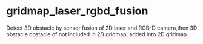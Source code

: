 # gridmap_laser_rgbd_fusion
Detect 3D obstacle by sensor fusion of 2D laser and RGB-D camera,then 3D obstacle obstacle of not included in 2D gridmap, added into 2D gridmap 
